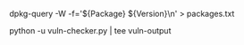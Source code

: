 dpkg-query -W -f='${Package} ${Version}\n' > packages.txt

python -u vuln-checker.py | tee vuln-output
